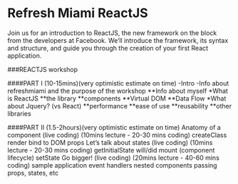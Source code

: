 # Refresh Miami ReactJS

Join us for an introduction to ReactJS, the new framework on the block from the developers at Facebook. We’ll introduce the framework, its syntax and structure, and guide you through the creation of your first React application.

###REACTJS workshop

####PART I (10-15mins)(very optimistic estimate on time)
-Intro 
  -Info about refreshmiami and the purpose of the workshop
**Info about myself
*What is ReactJS
**the library
**components
**Virtual DOM
**Data Flow
*What about Jquery? (vs React)
**performance
**ease of use
**reusability
**other libraries

####PART II (1.5-2hours)(very optimistic estimate on time)
Anatomy of a component (live coding) (10mins lecture - 20-30 mins coding)
createClass
render
bind to DOM
props
Let’s talk about states (live coding) (10mins lecture - 20-30 mins coding)
getInitialState
will/did mount (component lifecycle)
setState
Go bigger! (live coding) (20mins lecture - 40-60 mins coding)
sample application
event handlers
nested components
passing props, states, etc

